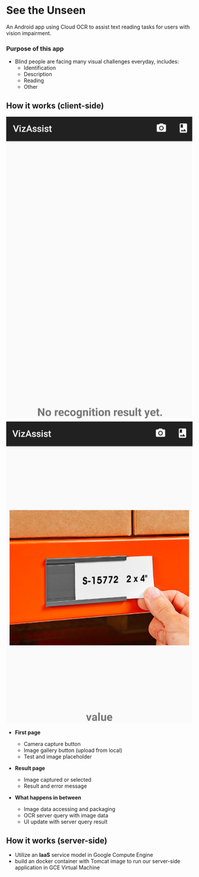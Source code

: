 # See the Unseen
An Android app using Cloud OCR to assist text reading tasks for users with vision impairment.


### Purpose of this app
* Blind people are facing many visual challenges everyday, includes:
    * Identification
    * Description
    * Reading
    * Other
    
## How it works (client-side)
![](user_interface.png) ![](recognition_result.png)

* **First page**
    * Camera capture button
    * Image gallery button (upload from local)
    * Test and image placeholder

* **Result page**
    * Image captured or selected
    * Result and error message

* **What happens in between**
    * Image data accessing and packaging
    * OCR server query with image data
    * UI update with server query result

## How it works (server-side)
* Utilize an **IaaS** service model in Google Compute Engine
* build an docker container with Tomcat image to run our server-side application in GCE Virtual Machine

